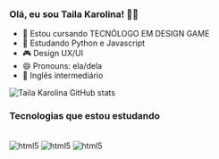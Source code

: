 ### Olá, eu sou Taila Karolina! 👋🏼

- 🔭 Estou cursando TECNÓLOGO EM DESIGN GAME
- 🌱 Estudando Python e Javascript
- 🎮 Design UX/UI
- 😄 Pronouns: ela/dela
- 📖 Inglês intermediário


![Taila Karolina GitHub stats](https://github-readme-stats.vercel.app/api?username=TailaKarolina98&show_icons=true&theme=dracula)

### Tecnologias que estou estudando

<div style="display: inline_block"><br/>
   <img align="center" alt="html5" src="https://img.shields.io/badge/HTML5-E34F26?style=for-the-badge&logo=html5&logoColor=white"/>
    <img align="center" alt="html5" src="https://img.shields.io/badge/Python-14354C?style=for-the-badge&logo=python&logoColor=white"/>
     <img align="center" alt="html5" src="https://img.shields.io/badge/JavaScript-323330?style=for-the-badge&logo=javascript&logoColor=F7DF1E"/>
</div>
